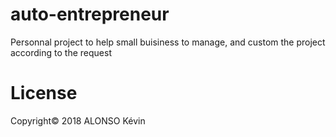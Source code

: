 # auto-entrepreneur

Personnal project to help small buisiness to manage, and custom the project according to the request

License
=======
Copyright© 2018 ALONSO Kévin
